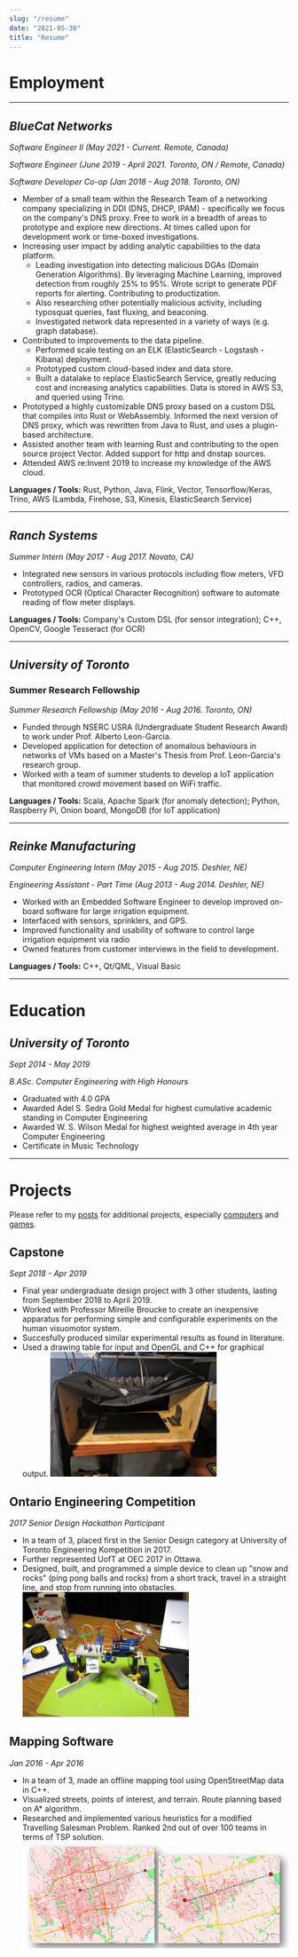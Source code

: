 ```yaml
---
slug: "/resume"
date: "2021-05-30"
title: "Resume"
---
```


# Employment

---

## **_BlueCat Networks_**
_Software Engineer II (May 2021 - Current. Remote, Canada)_

_Software Engineer (June 2019 - April 2021. Toronto, ON / Remote, Canada)_

_Software Developer Co-op (Jan 2018 - Aug 2018. Toronto, ON)_

- Member of a small team within the Research Team of a networking company specializing in DDI (DNS, DHCP, IPAM) - specifically we focus on the company's DNS proxy. Free to work in a breadth of areas to prototype and explore new directions. At times called upon for development work or time-boxed investigations.
- Increasing user impact by adding analytic capabilities to the data platform.
  - Leading investigation into detecting malicious DGAs (Domain Generation Algorithms). By leveraging Machine Learning, improved detection from roughly 25% to 95%. Wrote script to generate PDF reports for alerting. Contributing to productization.
  - Also researching other potentially malicious activity, including typosquat queries, fast fluxing, and beaconing. 
  - Investigated network data represented in a variety of ways (e.g. graph database).
- Contributed to improvements to the data pipeline.
  - Performed scale testing on an ELK (ElasticSearch - Logstash - Kibana) deployment.
  - Prototyped custom cloud-based index and data store.
  - Built a datalake to replace ElasticSearch Service, greatly reducing cost and increasing analytics capabilities. Data is stored in AWS S3, and queried using Trino.
- Prototyped a highly customizable DNS proxy based on a custom DSL that compiles into Rust or WebAssembly. Informed the next version of DNS proxy, which was rewritten from Java to Rust, and uses a plugin-based architecture.
- Assisted another team with learning Rust and contributing to the open source project Vector. Added support for http and dnstap sources.
- Attended AWS re:Invent 2019 to increase my knowledge of the AWS cloud.

**Languages / Tools:**
Rust, Python, Java, Flink, Vector, Tensorflow/Keras, Trino, AWS (Lambda, Firehose, S3, Kinesis, ElasticSearch Service)

--------

## **_Ranch Systems_**
_Summer Intern (May 2017 - Aug 2017. Novato, CA)_

- Integrated new sensors in various protocols including flow meters, VFD controllers, radios, and cameras.
- Prototyped OCR (Optical Character Recognition) software to automate reading of flow meter displays.

**Languages / Tools:**
Company's Custom DSL (for sensor integration); C++, OpenCV, Google Tesseract (for OCR)

---

## **_University of Toronto_**
### **Summer Research Fellowship**

_Summer Research Fellowship (May 2016 - Aug 2016. Toronto, ON)_

- Funded through NSERC USRA (Undergraduate Student Research Award) to work under Prof. Alberto Leon-Garcia.
- Developed application for detection of anomalous behaviours in networks of VMs based on a Master's Thesis from Prof. Leon-Garcia's research group.
- Worked with a team of summer students to develop a IoT application that monitored crowd movement based on WiFi traffic.

**Languages / Tools:**
Scala, Apache Spark (for anomaly detection); Python, Raspberry Pi, Onion board, MongoDB (for IoT application)

---

## **_Reinke Manufacturing_**
_Computer Engineering Intern (May 2015 - Aug 2015. Deshler, NE)_

_Engineering Assistant - Part Time (Aug 2013 - Aug 2014. Deshler, NE)_

- Worked with an Embedded Software Engineer to develop improved on-board software for large irrigation equipment.
- Interfaced with sensors, sprinklers, and GPS.
- Improved functionality and usability of software to control large irrigation equipment via radio
- Owned features from customer interviews in the field to development.

**Languages / Tools:**
C++, Qt/QML, Visual Basic

---

# Education

## **_University of Toronto_**

_Sept 2014 - May 2019_

_B.ASc. Computer Engineering with High Honours_

- Graduated with 4.0 GPA
- Awarded Adel S. Sedra Gold Medal for highest cumulative academic standing in Computer Engineering
- Awarded W. S. Wilson Medal for highest weighted average in 4th year Computer Engineering
- Certificate in Music Technology

---

# Projects

Please refer to my [posts](/posts/) for additional projects, especially [computers](/posts/?category=computers) and [games](/posts/?category=games).

## Capstone
_Sept 2018 - Apr 2019_
- Final year undergraduate design project with 3 other students, lasting from September 2018 to April 2019.
- Worked with Professor Mireille Broucke to create an inexpensive apparatus for performing simple and configurable experiments on the human visuomotor system.
- Succesfully produced similar experimental results as found in literature.
- Used a drawing table for input and OpenGL and C++ for graphical output.
![Experiment Apparatus](../images/capstone.png)

## Ontario Engineering Competition
_2017 Senior Design Hackathon Participant_
- In a team of 3, placed first in the Senior Design category at University of Toronto Engineering Kompetition in 2017.
- Further represented UofT at OEC 2017 in Ottawa.
- Designed, built, and programmed a simple device to clean up "snow and rocks" (ping pong balls and rocks) from a short track, travel in a straight line, and stop from running into obstacles.
![Our Design](../images/oec.jpg)

## Mapping Software
_Jan 2016 - Apr 2016_
- In a team of 3, made an offline mapping tool using OpenStreetMap data in C++.
- Visualized streets, points of interest, and terrain. Route planning based on A* algorithm.
- Researched and implemented various heuristics for a modified Travelling Salesman Problem. Ranked 2nd out of over 100 teams in terms of TSP solution.
![Dijkstra v A*](../images/gis_project.png)